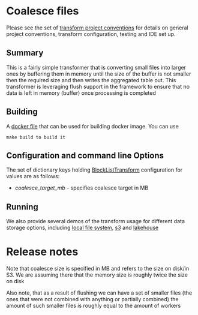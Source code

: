 # Coalesce files

Please see the set of
[transform project conventions](../../README.md)
for details on general project conventions, transform configuration,
testing and IDE set up.

## Summary

This is a fairly simple transformer that is converting small files into larger ones by buffering them in memory
until the size of the buffer is not smaller then the required size and then writes the aggregated table out. This
transformer is leveraging flush support in the framework to ensure that no data is left in memory (buffer) once 
processing is completed

## Building

A [docker file](Dockerfile) that can be used for building docker image. You can use

```shell
make build to build it
```

## Configuration and command line Options

The set of dictionary keys holding [BlockListTransform](src/blocklist_transform.py)
configuration for values are as follows:

* _coalesce_target_mb_ - specifies coalesce target in MB

## Running

We also provide several demos of the transform usage for different data storage options, including
[local file system](src/coalesce_local_ray.py), [s3](src/coalesce_s3.py) and [lakehouse](src/coalesce_lakehouse.py)

# Release notes

Note that coalesce size is specified in MB and refers to the size on disk/in S3. We are assuming there that the memory
size is roughly twice the size on disk

Also note, that as a result of flushing we can have a set of smaller files (the ones that were not combined with 
anything or partially combined) the amount of such smaller files is roughly equal to the amount of workers
